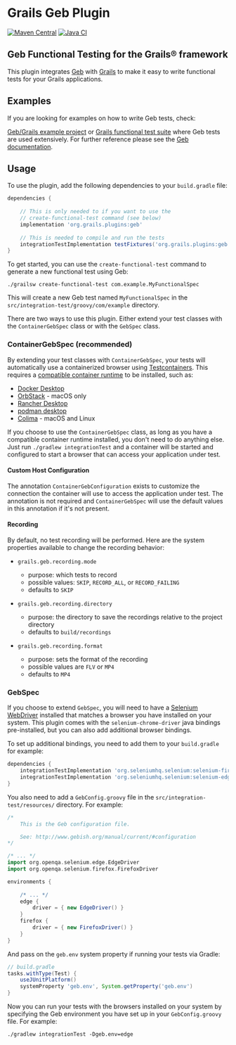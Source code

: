 # Grails Geb Plugin

[![Maven Central](https://img.shields.io/maven-central/v/org.grails.plugins/geb.svg?label=Maven%20Central)](https://central.sonatype.com/artifact/org.grails.plugins/geb)
[![Java CI](https://github.com/grails/geb/actions/workflows/gradle.yml/badge.svg?event=push)](https://github.com/grails/geb/actions/workflows/gradle.yml)

## Geb Functional Testing for the Grails® framework

This plugin integrates [Geb](https://www.gebish.org) with [Grails](https://www.grails.org) to make it easy to write functional tests for your Grails applications.

## Examples

If you are looking for examples on how to write Geb tests, check:

[Geb/Grails example project](https://github.com/grails-samples/geb-example-grails) or [Grails functional test suite](https://github.com/grails/grails-functional-tests) where Geb tests are used extensively.
For further reference please see the [Geb documentation](https://www.gebish.org).

## Usage

To use the plugin, add the following dependencies to your `build.gradle` file:
```groovy
dependencies {
    
    // This is only needed to if you want to use the
    // create-functional-test command (see below)
    implementation 'org.grails.plugins:geb'
    
    // This is needed to compile and run the tests
    integrationTestImplementation testFixtures('org.grails.plugins:geb')
}
```

To get started, you can use the `create-functional-test` command to generate a new functional test using Geb:

```console
./grailsw create-functional-test com.example.MyFunctionalSpec
```

This will create a new Geb test named `MyFunctionalSpec` in the `src/integration-test/groovy/com/example` directory.

There are two ways to use this plugin. Either extend your test classes with the `ContainerGebSpec` class or with the `GebSpec` class.

### ContainerGebSpec (recommended)

By extending your test classes with `ContainerGebSpec`, your tests will automatically use a containerized browser using [Testcontainers](https://java.testcontainers.org/).
This requires a [compatible container runtime](https://java.testcontainers.org/supported_docker_environment/) to be installed, such as:

- [Docker Desktop](https://www.docker.com/products/docker-desktop/)
- [OrbStack](https://orbstack.dev/) - macOS only
- [Rancher Desktop](https://rancherdesktop.io/)
- [podman desktop](https://podman-desktop.io/)
- [Colima](https://github.com/abiosoft/colima) - macOS and Linux

If you choose to use the `ContainerGebSpec` class, as long as you have a compatible container runtime installed, you don't need to do anything else.
Just run `./gradlew integrationTest` and a container will be started and configured to start a browser that can access your application under test.

#### Custom Host Configuration

The annotation `ContainerGebConfiguration` exists to customize the connection the container will use to access the application under test. The annotation is not required and `ContainerGebSpec` will use the default values in this annotation if it's not present.

#### Recording
By default, no test recording will be performed.  Here are the system properties available to change the recording behavior:

* `grails.geb.recording.mode`
  * purpose: which tests to record
  * possible values: `SKIP`, `RECORD_ALL`, or `RECORD_FAILING`
  * defaults to `SKIP`


* `grails.geb.recording.directory`
    * purpose: the directory to save the recordings relative to the project directory
    * defaults to `build/recordings`


* `grails.geb.recording.format`
    * purpose: sets the format of the recording
    * possible values are `FLV` or `MP4`
    * defaults to `MP4`

### GebSpec

If you choose to extend `GebSpec`, you will need to have a [Selenium WebDriver](https://www.selenium.dev/documentation/webdriver/browsers/) installed that matches a browser you have installed on your system.
This plugin comes with the `selenium-chrome-driver` java bindings pre-installed, but you can also add additional browser bindings.

To set up additional bindings, you need to add them to your `build.gradle` for example:
```groovy
dependencies {
    integrationTestImplementation 'org.seleniumhq.selenium:selenium-firefox-driver'
    integrationTestImplementation 'org.seleniumhq.selenium:selenium-edge-driver'
}
```

You also need to add a `GebConfig.groovy` file in the `src/integration-test/resources/` directory. For example:
```groovy
/*
    This is the Geb configuration file.

    See: http://www.gebish.org/manual/current/#configuration
*/

/* ... */
import org.openqa.selenium.edge.EdgeDriver
import org.openqa.selenium.firefox.FirefoxDriver

environments {
    
    /* ... */
    edge {
        driver = { new EdgeDriver() }
    }
    firefox {
        driver = { new FirefoxDriver() }
    }
}
```

And pass on the `geb.env` system property if running your tests via Gradle:
```groovy
// build.gradle
tasks.withType(Test) {
    useJUnitPlatform()
    systemProperty 'geb.env', System.getProperty('geb.env')
}
```

Now you can run your tests with the browsers installed on your system by specifying the Geb environment you have set up in your `GebConfig.groovy` file. For example:
```console
./gradlew integrationTest -Dgeb.env=edge
```
